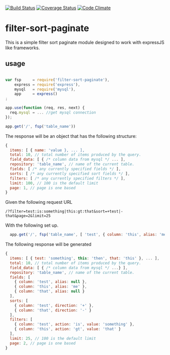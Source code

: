 [![Build Status](https://travis-ci.org/scull7/filter-sort-paginate.svg?branch=master)](https://travis-ci.org/scull7/filter-sort-paginate)
[![Coverage Status](https://img.shields.io/coveralls/scull7/filter-sort-paginate.svg)](https://coveralls.io/r/scull7/filter-sort-paginate)
[![Code Climate](https://codeclimate.com/github/scull7/filter-sort-paginate/badges/gpa.svg)](https://codeclimate.com/github/scull7/filter-sort-paginate)

filter-sort-paginate
====================

This is a simple filter sort paginate module designed to work 
with expressJS like frameworks.

usage
-----

```javascript

var fsp     = require('filter-sort-paginate'),
    express = require('express'),
    mysql   = require('mysql'),
    app     = express()
;

app.use(function (req, res, next) {
  req.mysql = ... //get mysql connection
});

app.get('/', fsp('table_name'))

```

The response will be an object that has the following structure:

```javascript
{
  items: [ { name: 'value }, ... ],
  total: 10, // total number of items produced by the query.
  field_data: [ { /* column data from mysql */ ... ],
  repository: 'table_name', // name of the current table.
  fields: [ /* any currently specified fields */ ],
  sorts: [ /* any currently specified sort fields */ ],
  filters: [ /* any currently specified filters */ ],
  limit: 100, // 100 is the default limit
  page: 1, // page is one based
}
```

Given the following request URL

`/?filter=test:is:something|this:gt:that&sort=+test|-that&page=2&limit=25`

With the following set up.

```javascript
  app.get('/', fsp('table_name', [ 'test', { column: 'this', alias: 'me' }, 'that' ]));
```

The following response will be generated

```javascript
{
  items: [ { test: 'something', this: 'then', that: 'this' }, ... ],
  total: 10, // total number of items produced by the query.
  field_data: [ { /* column data from mysql */ ...} ],
  repository: 'table_name', // name of the current table.
  fields: [
    { column: 'test', alias: null },
    { column: 'this', alias: 'me' },
    { column: 'that', alias: null }
  ],
  sorts: [
    { column: 'test', direction: '+' },
    { column: 'that', direction: '-' }
  ],
  filters: [
    { column: 'test', action: 'is', value: 'something' },
    { column: 'this', action: 'gt', value: 'that' }
  ],
  limit: 25, // 100 is the default limit
  page: 2, // page is one based
}
```
